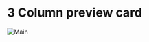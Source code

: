# **3 Column preview card**

![Main](https://gpx.ge/challenge/frontend/img/18_3_column_preview_card.png "image")